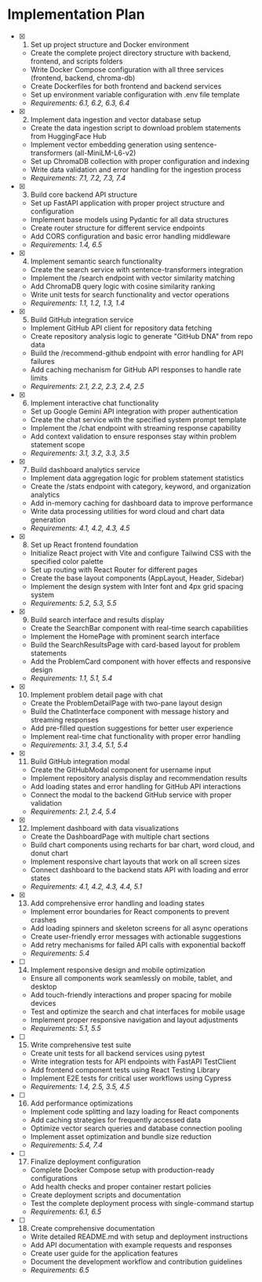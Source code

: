 # Implementation Plan

- [x] 1. Set up project structure and Docker environment
  - Create the complete project directory structure with backend, frontend, and scripts folders
  - Write Docker Compose configuration with all three services (frontend, backend, chroma-db)
  - Create Dockerfiles for both frontend and backend services
  - Set up environment variable configuration with .env file template
  - _Requirements: 6.1, 6.2, 6.3, 6.4_

- [x] 2. Implement data ingestion and vector database setup
  - Create the data ingestion script to download problem statements from HuggingFace Hub
  - Implement vector embedding generation using sentence-transformers (all-MiniLM-L6-v2)
  - Set up ChromaDB collection with proper configuration and indexing
  - Write data validation and error handling for the ingestion process
  - _Requirements: 7.1, 7.2, 7.3, 7.4_

- [x] 3. Build core backend API structure
  - Set up FastAPI application with proper project structure and configuration
  - Implement base models using Pydantic for all data structures
  - Create router structure for different service endpoints
  - Add CORS configuration and basic error handling middleware
  - _Requirements: 1.4, 6.5_

- [x] 4. Implement semantic search functionality
  - Create the search service with sentence-transformers integration
  - Implement the /search endpoint with vector similarity matching
  - Add ChromaDB query logic with cosine similarity ranking
  - Write unit tests for search functionality and vector operations
  - _Requirements: 1.1, 1.2, 1.3, 1.4_

- [x] 5. Build GitHub integration service
  - Implement GitHub API client for repository data fetching
  - Create repository analysis logic to generate "GitHub DNA" from repo data
  - Build the /recommend-github endpoint with error handling for API failures
  - Add caching mechanism for GitHub API responses to handle rate limits
  - _Requirements: 2.1, 2.2, 2.3, 2.4, 2.5_

- [x] 6. Implement interactive chat functionality
  - Set up Google Gemini API integration with proper authentication
  - Create the chat service with the specified system prompt template
  - Implement the /chat endpoint with streaming response capability
  - Add context validation to ensure responses stay within problem statement scope
  - _Requirements: 3.1, 3.2, 3.3, 3.5_

- [x] 7. Build dashboard analytics service
  - Implement data aggregation logic for problem statement statistics
  - Create the /stats endpoint with category, keyword, and organization analytics
  - Add in-memory caching for dashboard data to improve performance
  - Write data processing utilities for word cloud and chart data generation
  - _Requirements: 4.1, 4.2, 4.3, 4.5_

- [x] 8. Set up React frontend foundation
  - Initialize React project with Vite and configure Tailwind CSS with the specified color palette
  - Set up routing with React Router for different pages
  - Create the base layout components (AppLayout, Header, Sidebar)
  - Implement the design system with Inter font and 4px grid spacing system
  - _Requirements: 5.2, 5.3, 5.5_

- [x] 9. Build search interface and results display
  - Create the SearchBar component with real-time search capabilities
  - Implement the HomePage with prominent search interface
  - Build the SearchResultsPage with card-based layout for problem statements
  - Add the ProblemCard component with hover effects and responsive design
  - _Requirements: 1.1, 5.1, 5.4_

- [x] 10. Implement problem detail page with chat
  - Create the ProblemDetailPage with two-pane layout design
  - Build the ChatInterface component with message history and streaming responses
  - Add pre-filled question suggestions for better user experience
  - Implement real-time chat functionality with proper error handling
  - _Requirements: 3.1, 3.4, 5.1, 5.4_

- [x] 11. Build GitHub integration modal
  - Create the GitHubModal component for username input
  - Implement repository analysis display and recommendation results
  - Add loading states and error handling for GitHub API interactions
  - Connect the modal to the backend GitHub service with proper validation
  - _Requirements: 2.1, 2.4, 5.4_

- [x] 12. Implement dashboard with data visualizations
  - Create the DashboardPage with multiple chart sections
  - Build chart components using recharts for bar chart, word cloud, and donut chart
  - Implement responsive chart layouts that work on all screen sizes
  - Connect dashboard to the backend stats API with loading and error states
  - _Requirements: 4.1, 4.2, 4.3, 4.4, 5.1_

- [x] 13. Add comprehensive error handling and loading states
  - Implement error boundaries for React components to prevent crashes
  - Add loading spinners and skeleton screens for all async operations
  - Create user-friendly error messages with actionable suggestions
  - Add retry mechanisms for failed API calls with exponential backoff
  - _Requirements: 5.4_

- [ ] 14. Implement responsive design and mobile optimization
  - Ensure all components work seamlessly on mobile, tablet, and desktop
  - Add touch-friendly interactions and proper spacing for mobile devices
  - Test and optimize the search and chat interfaces for mobile usage
  - Implement proper responsive navigation and layout adjustments
  - _Requirements: 5.1, 5.5_

- [ ] 15. Write comprehensive test suite
  - Create unit tests for all backend services using pytest
  - Write integration tests for API endpoints with FastAPI TestClient
  - Add frontend component tests using React Testing Library
  - Implement E2E tests for critical user workflows using Cypress
  - _Requirements: 1.4, 2.5, 3.5, 4.5_

- [ ] 16. Add performance optimizations
  - Implement code splitting and lazy loading for React components
  - Add caching strategies for frequently accessed data
  - Optimize vector search queries and database connection pooling
  - Implement asset optimization and bundle size reduction
  - _Requirements: 5.4, 7.4_

- [ ] 17. Finalize deployment configuration
  - Complete Docker Compose setup with production-ready configurations
  - Add health checks and proper container restart policies
  - Create deployment scripts and documentation
  - Test the complete deployment process with single-command startup
  - _Requirements: 6.1, 6.5_

- [ ] 18. Create comprehensive documentation
  - Write detailed README.md with setup and deployment instructions
  - Add API documentation with example requests and responses
  - Create user guide for the application features
  - Document the development workflow and contribution guidelines
  - _Requirements: 6.5_